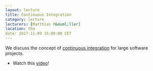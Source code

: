 ```yaml
---
layout: lecture
title: Continuous Integration
category: lecture
lecturers: [Matthias M&ouml;ller]
location: tba
date: 2017-11-09 15:00:00 CET
---
```


We discuss the concept of [continuous integration] for large software projects.

* Watch this [video](https://www.youtube.com/watch?v=16FI1-d2P4E)!

[continuous integration]: https://en.wikipedia.org/wiki/Continuous_integration
[Matthias M&ouml;ller]: http://ta.twi.tudelft.nl/nw/users/matthias/
